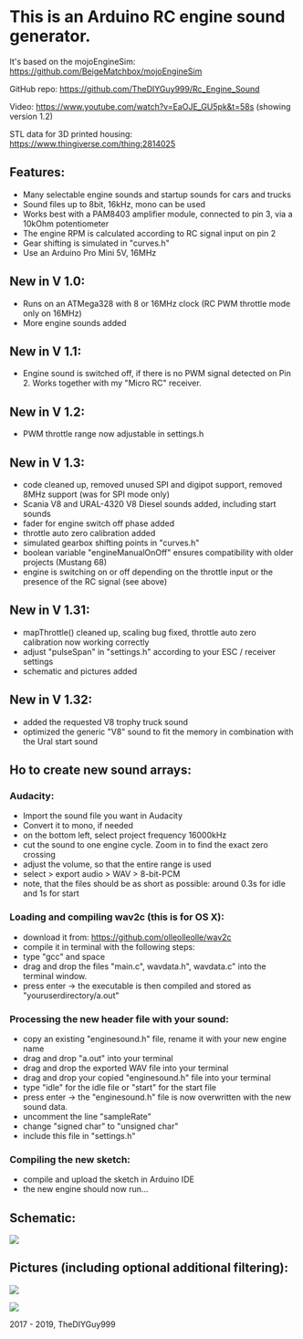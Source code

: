 # This is an Arduino RC engine sound generator.
It's based on the mojoEngineSim: https://github.com/BeigeMatchbox/mojoEngineSim

GitHub repo: https://github.com/TheDIYGuy999/Rc_Engine_Sound

Video: https://www.youtube.com/watch?v=EaOJE_GU5pk&t=58s (showing version 1.2)

STL data for 3D printed housing: https://www.thingiverse.com/thing:2814025

## Features:
- Many selectable engine sounds and startup sounds for cars and trucks
- Sound files up to 8bit, 16kHz, mono can be used
- Works best with a PAM8403 amplifier module, connected to pin 3, via a 10kOhm potentiometer
- The engine RPM is calculated according to RC signal input on pin 2
- Gear shifting is simulated in "curves.h"
- Use an Arduino Pro Mini 5V, 16MHz

## New in V 1.0:
- Runs on an ATMega328 with 8 or 16MHz clock (RC PWM throttle mode only on 16MHz)
- More engine sounds added

## New in V 1.1:
- Engine sound is switched off, if there is no PWM signal detected on Pin 2. Works together with my "Micro RC" receiver.

## New in V 1.2:
- PWM throttle range now adjustable in settings.h

## New in V 1.3:
- code cleaned up, removed unused SPI and digipot support, removed 8MHz support (was for SPI mode only)
- Scania V8 and URAL-4320 V8 Diesel sounds added, including start sounds
- fader for engine switch off phase added
- throttle auto zero calibration added
- simulated gearbox shifting points in "curves.h"
- boolean variable "engineManualOnOff" ensures compatibility with older projects (Mustang 68)
- engine is switching on or off depending on the throttle input or the presence of the RC signal (see above)

## New in V 1.31:
- mapThrottle() cleaned up, scaling bug fixed, throttle auto zero calibration now working correctly
- adjust "pulseSpan" in "settings.h" according to your ESC / receiver settings
- schematic and pictures added

## New in V 1.32:
- added the requested V8 trophy truck sound
- optimized the generic "V8" sound to fit the memory in combination with the Ural start sound

## Ho to create new sound arrays:

### Audacity:
- Import the sound file you want in Audacity
- Convert it to mono, if needed
- on the bottom left, select project frequency 16000kHz
- cut the sound to one engine cycle. Zoom in to find the exact zero crossing
- adjust the volume, so that the entire range is used
- select > export audio > WAV > 8-bit-PCM
- note, that the files should be as short as possible: around 0.3s for idle and 1s for start

### Loading and compiling wav2c (this is for OS X):
- download it from: https://github.com/olleolleolle/wav2c
- compile it in terminal with the following steps:
- type "gcc" and space
- drag and drop the files "main.c", wavdata.h", wavdata.c" into the terminal window.
- press enter -> the executable is then compiled and stored as "youruserdirectory/a.out"

### Processing the new header file with your sound:
- copy an existing "enginesound.h" file, rename it with your new engine name
- drag and drop "a.out" into your terminal
- drag and drop the exported WAV file into your terminal
- drag and drop your copied "enginesound.h" file into your terminal
- type "idle" for the idle file or "start" for the start file
- press enter -> the "enginesound.h" file is now overwritten with the new sound data.
- uncomment the line "sampleRate"
- change "signed char" to "unsigned char"
- include this file in "settings.h"

### Compiling the new sketch:
- compile and upload the sketch in Arduino IDE
- the new engine should now run...

## Schematic:
![](https://github.com/TheDIYGuy999/Rc_Engine_Sound/blob/master/wiring.jpg)

## Pictures (including optional additional filtering):
![](https://github.com/TheDIYGuy999/Rc_Engine_Sound/blob/master/top.jpg)

![](https://github.com/TheDIYGuy999/Rc_Engine_Sound/blob/master/bottom.jpg)


2017 - 2019, TheDIYGuy999
